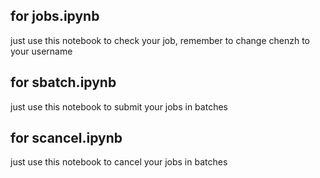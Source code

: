 ## for jobs.ipynb
 just use this notebook to check your job, remember to change chenzh to your username

## for sbatch.ipynb
 just use this notebook to submit your jobs in batches

## for scancel.ipynb
 just use this notebook to cancel your jobs in batches

